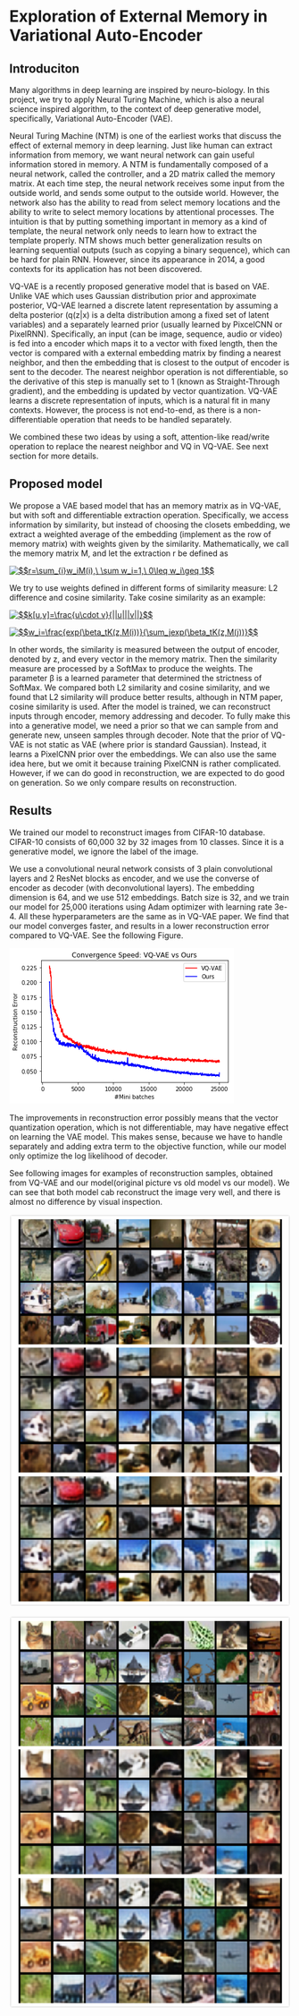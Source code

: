 # Exploration of External Memory in Variational Auto-Encoder

## Introduciton

Many algorithms in deep learning are inspired by neuro-biology. In this project, we try to apply Neural Turing Machine, which is also a neural science inspired algorithm, to the context of deep generative model, specifically, Variational Auto-Encoder (VAE). 

Neural Turing Machine (NTM) is one of the earliest works that discuss the effect of external memory in deep learning. Just like human can extract information from memory, we want neural network can gain useful information stored in memory. A NTM is fundamentally composed of a neural network, called the controller, and a 2D matrix called the memory matrix. At each time step, the neural network receives some input from the outside world, and sends some output to the outside world. However, the network also has the ability to read from select memory locations and the ability to write to select memory locations by attentional processes. The intuition is that by putting something important in memory as a kind of template, the neural network only needs to learn how to extract the template properly. NTM shows much better generalization results on learning sequential outputs (such as copying a binary sequence), which can be hard for plain RNN. However, since its appearance in 2014, a good contexts for its application has not been discovered.

VQ-VAE is a recently proposed generative model that is based on VAE. Unlike VAE which uses Gaussian distribution prior and approximate posterior, VQ-VAE learned a discrete latent representation by assuming a delta posterior (q(z|x) is a delta distribution among a fixed set of latent variables) and a separately learned prior (usually learned by PixcelCNN or PixelRNN). Specifically, an input (can be image, sequence, audio or video) is fed into a encoder which maps it to a vector with fixed length, then the vector is compared with a external embedding matrix by finding a nearest neighbor, and then the embedding that is closest to the output of encoder is sent to the decoder. The nearest neighbor operation is not differentiable, so the derivative of this step is manually set to 1 (known as Straight-Through gradient), and the embedding is updated by vector quantization. VQ-VAE learns a discrete representation of inputs, which is a natural fit in many contexts. However, the process is not end-to-end, as there is a non-differentiable operation that needs to be handled separately. 

We combined these two ideas by using a soft, attention-like read/write operation to replace the nearest neighbor and VQ in VQ-VAE. See next section for more details.

## Proposed model

We propose a VAE based model that has an memory matrix as in VQ-VAE, but with soft and differentiable extraction operation. Specifically, we access information by similarity, but instead of choosing the closets embedding, we extract a weighted average of the embedding (implement as the row of memory matrix) with weights given by the similarity. Mathematically, we call the memory matrix M, and let the extraction r be defined as 

<a href="https://www.codecogs.com/eqnedit.php?latex=$$r=\sum_{i}w_iM(i),\&space;\sum&space;w_i=1,\&space;0\leq&space;w_i\geq&space;1$$" target="_blank"><img src="https://latex.codecogs.com/gif.latex?$$r=\sum_{i}w_iM(i),\&space;\sum&space;w_i=1,\&space;0\leq&space;w_i\geq&space;1$$" title="$$r=\sum_{i}w_iM(i),\ \sum w_i=1,\ 0\leq w_i\geq 1$$" /></a>

We try to use weights defined in different forms of similarity measure: L2 difference and cosine similarity. Take cosine similarity as an example:

<a href="https://www.codecogs.com/eqnedit.php?latex=$$k[u,v]=\frac{u\cdot&space;v}{||u|||v||}$$" target="_blank"><img src="https://latex.codecogs.com/gif.latex?$$k[u,v]=\frac{u\cdot&space;v}{||u|||v||}$$" title="$$k[u,v]=\frac{u\cdot v}{||u|||v||}$$" /></a>

<a href="https://www.codecogs.com/eqnedit.php?latex=$$w_i=\frac{exp(\beta_tK(z,M(i))}{\sum_jexp(\beta_tK(z,M(j))}$$" target="_blank"><img src="https://latex.codecogs.com/gif.latex?$$w_i=\frac{exp(\beta_tK(z,M(i))}{\sum_jexp(\beta_tK(z,M(j))}$$" title="$$w_i=\frac{exp(\beta_tK(z,M(i))}{\sum_jexp(\beta_tK(z,M(j))}$$" /></a>

In other words, the similarity is measured between the output of encoder, denoted by z, and every vector in the memory matrix. Then the similarity measure are processed by a SoftMax to produce the weights. The parameter β is a learned parameter that determined the strictness of SoftMax.
We compared both L2 similarity and cosine similarity, and we found that L2 similarity will produce better results, although in NTM paper, cosine similarity is used. 
After the model is trained, we can reconstruct inputs through encoder, memory addressing and decoder. To fully make this into a generative model, we need a prior so that we can sample from and generate new, unseen samples through decoder. Note that the prior of VQ-VAE is not static as VAE (where prior is standard Gaussian). Instead, it learns a PixelCNN prior over the embeddings. We can also use the same idea here, but we omit it because training PixelCNN is rather complicated. However, if we can do good in reconstruction, we are expected to do good on generation. So we only compare results on reconstruction.


## Results

We trained our model to reconstruct images from CIFAR-10 database. CIFAR-10 consists of 60,000 32 by 32 images from 10 classes. Since it is a generative model, we ignore the label of the image. 

We use a convolutional neural network consists of 3 plain convolutional layers and 2 ResNet blocks as encoder, and we use the converse of encoder as decoder (with deconvolutional layers). The embedding dimension is 64, and we use 512 embeddings. Batch size is 32, and we train our model for 25,000 iterations using Adam optimizer with learning rate 3e-4. All these hyperparameters are the same as in VQ-VAE paper. 
We find that our model converges faster, and results in a lower reconstruction error compared to VQ-VAE. See the following Figure.

![](https://github.com/YuhuiNi/Exploration-of-External-Memory-in-Variational-Auto-Encoder/raw/master/images/convergence_speed.png)

The improvements in reconstruction error possibly means that the vector quantization operation, which is not differentiable, may have negative effect on learning the VAE model. This makes sense, because we have to handle separately and adding extra term to the objective function, while our model only optimize the log likelihood of decoder. 

See following images for examples of reconstruction samples, obtained from VQ-VAE and our model(original picture vs old model vs our model). We can see that both model cab reconstruct the image very well, and there is almost no difference by visual inspection.

![](https://github.com/YuhuiNi/Exploration-of-External-Memory-in-Variational-Auto-Encoder/raw/master/images/result1.jpg)

![](https://github.com/YuhuiNi/Exploration-of-External-Memory-in-Variational-Auto-Encoder/raw/master/images/result2.jpg)



























